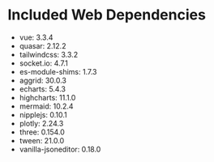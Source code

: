 # Included Web Dependencies

- vue: 3.3.4
- quasar: 2.12.2
- tailwindcss: 3.3.2
- socket.io: 4.7.1
- es-module-shims: 1.7.3
- aggrid: 30.0.3
- echarts: 5.4.3
- highcharts: 11.1.0
- mermaid: 10.2.4
- nipplejs: 0.10.1
- plotly: 2.24.3
- three: 0.154.0
- tween: 21.0.0
- vanilla-jsoneditor: 0.18.0